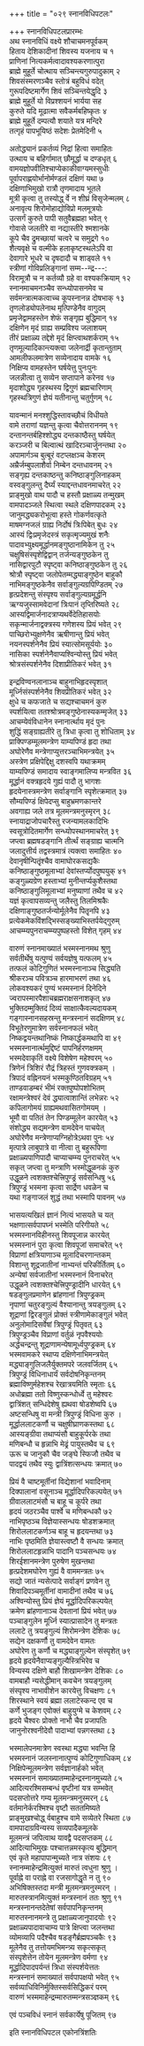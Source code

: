 +++
title = "०२९ स्नानविधिपटलः"

+++
स्नानविधिपटलप्रारम्भः  
अथ स्नानविधिं वक्ष्ये शौचाचमनपूर्वकम्  
हिताय देशिकादीनां शिवस्य यजनाय च १  
प्राणिनां नित्यकर्मत्वादावश्यकरणात्पुरा  
ब्राह्मे मुहूर्ते चोत्थाय सञ्चिन्त्यगुरुपादुकाम् २  
शिवसंस्मरणञ्चैव स्तोत्रं बहुविधं वदेत्  
गुरूपदिष्टमार्गेण शिवं सञ्चिन्तयेद्धृदि ३  
ब्राह्मे मुहूर्ते यो विप्रश्शयनं भार्यया सह  
कुरुते यदि मूढात्मा सवैकर्मबहिष्कृतः ४  
ब्राह्मे मुहूर्ते दम्पत्यौ शयाते यत्र मन्दिरे  
तत्गृहं पापभूयिष्ठं सदेशः प्रेतमेदिनी ५

अतोद्ध्यानं प्रकर्तव्यं निद्रां हित्वा समाहितः  
उत्थाय च बहिर्गामात् छौमूर्द्धा च दण्डधृत् ६  
वामयज्ञोपवीतिश्चाप्येकाकीवाग्यमस्सुधीः  
पूर्वापराह्णयोर्भानोर्मण्डलं दक्षिणं यथा ७  
दक्षिणाभिमुखो रात्रौ तृणमादाय भूतले  
मूत्री कृत्वा तु तस्योद्ध् र्वे न शीघ्रं विसृजेन्मलम् ८  
अनावृत्य शिरोमोहाद्योविप्रो मलमूत्रयोः  
उत्सर्गं कुरुते पापी सतुवैब्रह्महा भवेत् ९  
गोवासे जलतीरे वा नद्यास्तीरे श्मशानके  
कूपे चैव द्रुमच्छायां चत्वरे च समुद्रगे १०  
शैत्यवृक्षे च वल्मीके हलाकृष्टस्थलेऽपि वा  
देवागारे भूधरे च दृषदादौ च शाड्वले ११  
स्त्रीणां गोविप्रलिङ्गानां सम्म--न्द्र---:  
विरामूत्रौ च न कर्तव्यौ ग्रहे वा वश्यकक्रियाम् १२  
स्नानमाचमनञ्चैव सन्ध्योपासनमेव च  
सर्वमन्त्रात्मकत्वाच्च कूपस्नानन्न दोषभाक् १३  
तृणलोड्योपलेनाथ मृत्पिण्डेनैव वागुदम्  
प्रमृजेद्वामहस्तेन शेफं सङ्गृह्य बुद्धिमान् १४  
दक्षिणेन मृदं ग्राह्य सम्प्रविश्य जलाशयम्  
तीरं प्रक्षाळ्य तद्देशे मृदं क्षिप्त्वाथशर्कराम् १५  
तृणमूल्यादिकान्त्यक्त्वा जलेनार्द्री कृतान्तुताम्  
आमलीफलमात्रेण सव्येनादाय वामके १६  
निक्षिप्य वामहस्तेन घर्षयेत्तु पुनःपुनः  
जलन्नीत्वा तु सव्येन सप्तापाने करेनव १७  
मृदाशोद्ध्य गृहस्थस्य द्विगुणं ब्रह्मचारिणाम्  
गृहस्थत्रिगुणं ज्ञेयं यतीनान्तु चतुर्गुणम् १८

यावन्मानं मनश्शुद्धिस्तावच्छौचं विधीयते  
वामे तराणां यज्ञन्तु कृत्वा चैवोत्तराननम् १९  
दन्तानन्तर्बहिश्शोद्ध्य दन्तकाष्ठैस्तु घर्षयेत्  
करञ्जरी च बिल्वात्थं खादिरञ्चार्जुनन्तथा २०  
अपामार्गञ्च बुत्बूरं वटप्लक्षञ्च केशरम्  
अम्रैर्जम्बुपलाशैर्वा निम्बेन दन्तधावनम् २१  
सङ्गृह्य दन्तकाष्ठन्तु कनिष्ठाङ्गुलिनाहकम्  
वस्वङ्गुलन्तु दैर्घ्यं स्याद्दन्तधावनमाचरेत् २२  
प्राङ्मुखो वाथ पादौ च हस्तौ प्रक्षाळ्य तन्मुखम्  
वामपादञ्जले स्थित्वा स्थले दक्षिणपादकम् २३  
जानुमद्ध्यकरोभूत्वा हस्ते गोकर्णवत्कृते  
माषमग्नजलं ग्राह्य निर्दोषं त्रिःपिबेत् बुधः २४  
आस्यं द्विःप्रमृजेदस्त्रं सकृत्मृज्यमुखं शनैः  
पादावभ्युक्ष्यमूर्द्धानमङ्गुष्ठानामिकेन तु २५  
चक्षुषिसंस्पृशेद्विद्वान् तर्जन्यङ्गुष्ठकेन तु  
नासिद्वारपुटौ स्पृष्ट्वा कनिष्ठाङ्गुष्ठकेन तु २६  
श्रोत्रौ स्पृष्ट्वा जलोपेतम्मद्ध्याङ्गुष्ठेन बाहुकौ  
नाभिमङ्गुष्ठकेनैव सर्वाङ्गुल्यग्रपिण्डितम् २७  
हृत्प्रदेशन्तु संस्पृश्य सर्वाङ्गुल्यग्रमूर्द्धनि  
ऋग्यजुस्सामवेदानां त्रिःपानं तृप्तिरिष्यते २८  
आस्यद्विमार्जनादत्राप्यथर्वेदेतिहासयोः  
सकृन्मार्जनाद्वक्त्रस्य गणेशस्य प्रियं भवेत् २९  
पाच्छिरोभ्युक्षणेनैव ऋषीणान्तु प्रियं भवेत्  
नयनस्पर्शनेनैव प्रियं स्यात्सोमसूर्ययोः ३०  
नासिका स्पर्शनेनैवाप्यश्विन्योस्तु प्रियं भवेत्  
श्रोत्रसंस्पर्शनेनैव दिशाप्रीतिकरं भवेत् ३१

इन्द्रविण्वनलानाञ्च बाहुनाभिहृदस्पृशात्  
मूर्ध्निसंस्पर्शनेनैव शिवप्रीतिकरं भवेत् ३२  
क्षुधे च कफजाते च सद्यश्चाचमनं कुरु  
स्पर्शयित्वा ततश्श्रोत्रमङ्गुष्ठेनास्यकम्मृजेत् ३३  
आचम्येवंविधानेन स्नानार्त्थाय मृदं पुनः  
शुद्धिं सङ्ग्राह्यतीरे तु त्रिधा कृत्वा तु शोधिताम् ३४  
प्राक्पिण्डम्मूलमन्त्रेण याम्यपिण्डं हृदा तथा  
अघोरेणैव मन्त्रेणाप्युत्तरञ्चाभिमन्त्रयेत् ३५  
अस्त्रेण प्रक्षिपेद्दिक्षु दशस्वपि यथाक्रमम्  
याम्यपिण्डं समादाय स्वाङ्गमालिप्य मन्त्रवित ३६  
मूर्द्धानं वक्त्रहृदये गुह्यं पादौ तु भागशः  
हृदयेनास्त्रमन्त्रेण सर्वाङ्गानि स्पृशेत्क्रमात् ३७  
सौम्यपिण्डं क्षिपेदप्सु बाहुभ्रमणकान्तरे  
अवगाह्य जले तत्र मूलमन्त्रमनुस्मृरन् ३८  
स्नायाद्राजोपचारैस्तु रजन्यामलकादिभिः  
स्वसूत्रोदितमार्गेण सन्ध्योपस्थानमाचरेत् ३९  
जप्त्वा ब्रह्मषडङ्गानि तीर्त्थं सङ्ग्राह्य चात्मनि  
जलादुत्तीर्य तद्वस्त्रमात्रं त्यक्त्वा समाहितः ४०  
देवानृषीन्पितृृंश्चैव वामाघोरकसद्यकैः  
कनिष्ठाङ्गुष्ठमूलाभ्यां देवांस्तर्प्योदपुष्पयुक् ४१  
कङ्गुळ्यग्रेण हस्ताभ्यां मुनीन्तर्प्यकुशैस्तथा  
कनिष्ठाङ्गुलिमूलाभ्यां मनुष्याणां तथैव च ४२  
यज्ञं कृत्वापसव्यन्तु जलैस्तु तिलमिश्रकैः  
दक्षिणाङ्गुष्ठतर्जन्योर्मूलेनैव पितृृनपि ४३  
प्रत्येकमेकविंशद्भिस्सङ्ख्याभिस्तर्पयेद्गुरुम्  
आचम्म्यपुनराचम्म्यपुष्पहस्तो विशेत् गृहम् ४४

वारुणं स्नानमाख्यातं भस्मस्नानमथ श्रुणु  
सर्वतीर्थेषु यत्पुण्यं सर्वयज्ञेषु यत्फलम् ४५  
तत्फलं कोटिगुणितं भस्मस्नानाञ्च सिद्ध्यति  
श्रीकरञ्च पवित्रञ्च हारमाभरणं तथा ४६  
लोकवश्यकरं पुण्यं भस्मस्नानं दिनेदिने  
ज्वरापस्मारपैशाचब्रह्मराक्षसनाशकृत् ४७  
भुक्तिदम्मुक्तिदं दिव्यं साक्षात्कैवल्यदायकम्  
गङ्गास्नानसहस्रन्तु मन्त्रस्नानं सदक्षिणम् ४८  
विभूतेरणुमात्रेण सर्वस्नानफलं भवेत्  
निष्कद्वयन्तथानिष्कं निष्कार्द्धकमथापि वा ४९  
भस्मस्नानार्त्थमुद्दिष्टं पापनिर्हरणक्षमम्  
भस्मदेवाकृतिं वक्ष्ये विशेषेण महेश्वरम् ५०  
त्रिणेनं त्रिशिरं रौद्रं त्रिहस्तं गुणवक्त्रकम् ।  
त्रिपादं वह्निनयनं भस्मकुण्ठितविग्रहम् ५१  
ताण्डवाडम्बरं भीमं रक्तपुष्पोपशोभितम्  
रक्षामन्त्रेश्वरं देवं द्ध्यात्वाशान्तिं लभेन्नरः ५२  
कपिलागोमयं ग्राह्यमथवासितगोमयम् ।  
भूमौ वा पतितं तेन पिण्डम्मूलेन कारयेत् ५३  
संशोद्ध्य सद्यमन्त्रेण वामदेवेन पाचयेत्  
अघोरेणैव मन्त्रेणाप्यग्निहोत्रेऽथवा पुनः ५४  
मृत्पात्रे लाबुपात्रे वा नीत्वा तु बहुरूपिणा  
प्रक्षाळ्यपाणिपादौ चाप्याचम्म्य पुनराचरेत् ५५  
सकृत् जप्त्वा तु मन्त्राणि भस्मोद्धूळनकं कुरु  
उद्धूळने त्वशक्तश्चेत्त्रिपुण्ड्रं सर्वसन्धिषु ५६  
त्रिपुण्ड्रं भस्मना कृत्वा सार्द्रेण धवळेन च  
यथा गङ्गाजलं शुद्धं तथा भस्मापि पावनम् ५७

भासयत्यखिलं ज्ञानं नित्यं भासयते च यत्  
भक्षणात्सर्वपापघ्नं भस्मेति परिगीयते ५८  
भस्मस्नानविहीनस्तु शिवपूजान्न कारयेत्  
भस्मस्नानं पुरा कृत्वा शिवपूजां समाचरेत् ५९  
विप्राणां क्षत्रियाणाञ्च मूलादिचरणान्तकम्  
विशान्तु शूद्रजातीनां नाभ्यन्तं परिकीर्तितम् ६०  
अन्येषां सर्वजातीनां भस्मस्नानं विनाचरेत्  
उद्धूळने त्वशक्तश्चेत्त्रिपुण्ड्रादीनि धारयेत् ६१  
षडङ्गुलप्रमाणेन ब्रांहणानां त्रिपुण्ड्रकम्  
नृपाणां चतुरङ्गुल्यं वैश्यानान्तु त्रयङ्गुलम् ६२  
शूद्राणां द्विरङ्गुलं प्रोक्तं स्त्रीणामेकाङ्गुलं भवेत्  
अनुलोमादिसर्वेषां त्रिपुण्ड्रं पितृवत् ६३  
त्रिपुण्ड्रञ्चैव विप्राणां वर्तुळं नृपवैश्ययोः  
अर्द्धचन्द्रन्तु शूद्राणामन्येषामूर्ध्वपुण्ड्रकम् ६४  
भस्मवामकरे स्थाप्य दक्षिणेनाभिमन्त्रयेत्  
मद्ध्याङ्गुलिजलैर्युक्तमपरे जलवर्जितम् ६५  
त्रिपुण्ड्रं विधिनाधार्यं सर्वदोषनिकृन्तनम्  
ब्रह्माविष्णुर्महेशश्च रेखात्रयमिति स्मृताः ६६  
अधोब्रह्मा ततो विष्णुस्कन्धोर्ध्वे तु महेश्वरः  
द्वात्रिंशत् सन्धिदेशेषु ह्यथवा षोडशेष्वपि ६७  
अष्टसन्धिषु वा मन्त्री त्रिपुण्ड्रं विधिना कुरु ।  
मूर्द्धाललाटकर्णौ च चक्षुषीघ्राणकस्तथा ६८  
आस्यङ्ग्रीवा तथाप्यंसौ बाहुकूर्परके तथा  
मणिबन्धौ च हृन्नाभि मेढ्रं पायुस्तथैव च ६९  
ऊरू च जानुकौ चैव जङ्घे स्फिजौ तथैव च  
पादद्वयं तथैव स्युः द्वात्रिंशत्सन्धयः क्रमात् ७०

प्रियं वै चाष्टमूर्तीनां विद्येशानां भवादिनाम्  
दिक्पालानां वसूनाञ्च मूर्द्धादिपरिकल्पयेत् ७१  
ग्रीवाललाटमंसौ च बाहू च कूर्परे तथा  
हृदयं जठरञ्चैव पार्श्वे च मणिबन्धकौ ७२  
नाभिपृष्ठञ्च विज्ञेयास्सन्धयः षोडशक्रमात्  
शिरोललाटकर्णञ्च बाहू च हृदयन्तथा ७३  
नाभिः पृष्ठमिति ज्ञेयास्त्वष्टौ वै सन्धयः क्रमात्  
शिरोललाटहृन्नाभि पादानि पञ्चसन्धयः ७४  
शिरईशानमन्त्रेण पुरुषेण मुखन्तथा  
हृत्प्रदेशमघोरेण गुह्यं वै वाममन्त्रतः ७५  
सद्यो जातं न्यसेत्पादे सर्वाङ्गं प्रणवेन तु  
शिवादिपञ्चमूर्तीनां वामादीनां तथैव च ७६  
अश्विन्योस्तु प्रियं ज्ञेयं मूर्द्धादिपरिकल्पयेत्  
क्रमेण ब्रांहणानाञ्च देवतानां प्रियं भवेत् ७७  
पञ्चाङ्गुलेन मूर्ध्नि स्यात्प्रासादेन तु मन्त्रतः  
ललाटे तु त्रयङ्गुल्यं शिरोमन्त्रेण देशिकः ७८  
सद्येन दक्षकर्णौ तु वामदेवेन वामतः  
अघोरेण तु कर्णौ च मद्ध्याङ्गुल्येन संस्पृशेत् ७९  
हृदये हृदयेनैवाप्यङ्गुल्यैस्त्रिभिरेव च  
विन्यस्य दक्षिणे बाहौ शिखामन्त्रेण देशिकः ८०  
वामबाहौ न्यसेद्धीमान् कवचेन त्रयङ्गुलम्  
संस्पृश्य नाभावीशेन कारयेत्तु विचक्षणः ८१  
शिरस्थाने स्वयं ब्रह्मा ललाटेस्कन्द एव च  
कर्णे भुजङ्ग एवोक्तं बाहुयुग्मे च केशवम् ८२  
हृदये चैश्वरः प्रोक्तो नाभौ चैव प्रजापतिः  
जानुनोरश्वनीदेवौ पादाभ्यां पन्नगस्तथा ८३

भस्मालेपनमात्रेण स्वस्था मद्ध्या भवन्ति हि  
भस्मस्नानं जलस्नानात्पुण्यं कोटिगुणाधिकम् ८४  
निक्षिपेन्मूलमन्त्रेण सर्वज्ञानार्हको भवेत्  
भस्मस्नानं समाख्यातम्माहेन्द्रस्नानमुच्यते ८५  
आदित्यरश्मिसम्बन्धं वृष्टीनां यत्र सम्भवेत्  
पदसप्तोत्तरे गम्य मूलमन्त्रमनुस्मरन् ८६  
वर्तमानेर्करश्मिश्च वृष्टौ सततमिष्यते  
प्राङ्मुखश्चोद्ध् र्वबाहुश्च वामे सव्येतरे स्थिता ८७  
वामपादाग्रविन्यस्य सव्यपादैकमूलके  
मूलमन्त्रं जपित्वाथ यावद्वै पदसप्तकम् ८८  
आदित्याभिमुखः पश्चात्तन्नमस्कृत्य बुद्धिमान्  
एवं कृते महापापान्मुच्यते नात्र संशयः ८९  
स्नानम्माहेन्द्रमित्युक्तं मारुतं त्वधुना श्रुणु ।  
पूर्वाह्ने वा पराह्ने वा रजसागोद्धृते न तु ९०  
अभिषिक्तस्तदा मन्त्री मूलमन्त्रमनुस्मरन् ।  
मारुतस्त्रानमित्युक्तं मन्त्रस्नानं ततः श्रुणु ९१  
मन्त्रस्नानन्तदेतेषां सर्वपापनिकृन्तनम्  
मारुतस्नानमन्त्रे तु प्रक्षाळ्यजानुपादयोः ९२  
प्रक्षाळ्यपादावाचाम्य पात्रे क्षिप्त्वा जलन्तथा  
व्योमव्यापि पदैश्चैव षडङ्गैर्ब्रह्मपञ्चकैः ९३  
मूलेनैव तु तत्तोयमभिमन्त्र्य सकृत्सकृत्  
संस्पृशेत्तेन तोयेन मूलमन्त्रेण वर्मणा ९४  
मूर्द्धादिपादपर्यन्तं त्रिधा संस्पर्शयेत्ततः  
मन्त्रस्नानं समाख्यातं सर्वपापक्षयो भवेत् ९५  
सर्वव्याधिविनिर्मुक्तिस्सर्वसिद्धिकरं परम्  
वारुणं भस्ममाहेन्द्रम्मारुतम्मन्त्रसञ्ज्ञकम् ९६

एवं पञ्चविधं स्नानं सर्वकार्येषु पूजितम् ९७

इति स्नानविधिपटल एकोनत्रिंशतिः


